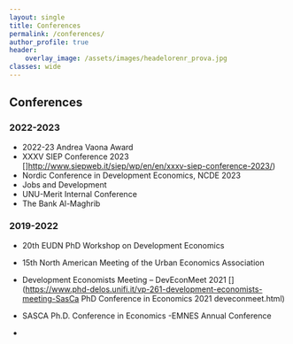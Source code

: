 ```yaml
---
layout: single
title: Conferences
permalink: /conferences/
author_profile: true
header:
    overlay_image: /assets/images/headelorenr_prova.jpg
classes: wide
---
```


## Conferences

### 2022-2023

- 2022-23 Andrea Vaona Award [<i class="fas fa-link" aria-hidden="true"></i>](https://www.univrmagazine.it/2023/09/19/premio-vaona/)
- XXXV SIEP Conference 2023 [<i class="fas fa-link" aria-hidden="true"></i>]http://www.siepweb.it/siep/wp/en/en/xxxv-siep-conference-2023/)
- Nordic Conference in Development Economics, NCDE 2023 [<i class="fas fa-link" aria-hidden="true"></i>](https://www.gu.se/en/school-business-economics-law/economics/our-research/research-areas/development-economics/nordic-conference-in-development-economics-ncde-2023)
- Jobs and Development[<i class="fas fa-link" aria-hidden="true"></i>](https://jobsanddevelopmentconference.org/conferences-list/2022-conference-2/)
- UNU-Merit Internal Conference
- The Bank Al-Maghrib [<i class="fas fa-link" aria-hidden="true"></i>](8https://www.imf.org/en/News/Seminars/Conferences/2022/06/23/transformational-recovery-seizing-opportunities-from-the-crisis)

### 2019-2022

- 20th EUDN PhD Workshop on Development Economics
- 15th North American Meeting of the Urban Economics Association [<i class="fas fa-link" aria-hidden="true"></i>](https://urbaneconomics.org/meetings/uea2021/)
- Development Economists Meeting – DevEconMeet 2021 [<i class="fas fa-link" aria-hidden="true"></i>](https://www.phd-delos.unifi.it/vp-261-development-economists-meeting-SasCa PhD Conference in Economics 2021
deveconmeet.html)
- SASCA Ph.D. Conference in Economics [<i class="fas fa-link" aria-hidden="true"></i>](https://sites.google.com/view/sassari-venice-phd-conference/2021-edition#)
-EMNES Annual Conference [<i class="fas fa-link" aria-hidden="true"></i>](https://emnes.org/wp-content/uploads/2019/06/speakers.pdf)

-